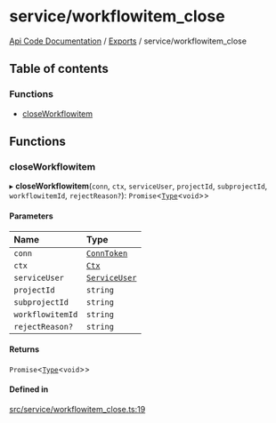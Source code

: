 # service/workflowitem\_close
 
[Api Code Documentation](../README.md) / [Exports](../modules.md) / service/workflowitem\_close

## Table of contents

### Functions

- [closeWorkflowitem](service_workflowitem_close.md#closeworkflowitem)

## Functions

### closeWorkflowitem

▸ **closeWorkflowitem**(`conn`, `ctx`, `serviceUser`, `projectId`, `subprojectId`, `workflowitemId`, `rejectReason?`): `Promise`\<[`Type`](result.md#type)\<`void`\>\>

#### Parameters

| Name | Type |
| :------ | :------ |
| `conn` | [`ConnToken`](service_conn.md#conntoken) |
| `ctx` | [`Ctx`](../interfaces/lib_ctx.Ctx.md) |
| `serviceUser` | [`ServiceUser`](../interfaces/service_domain_organization_service_user.ServiceUser.md) |
| `projectId` | `string` |
| `subprojectId` | `string` |
| `workflowitemId` | `string` |
| `rejectReason?` | `string` |

#### Returns

`Promise`\<[`Type`](result.md#type)\<`void`\>\>

#### Defined in

[src/service/workflowitem_close.ts:19](https://github.com/openkfw/TruBudget/blob/d07ad94/api/src/service/workflowitem_close.ts#L19)

